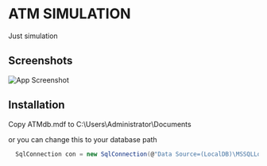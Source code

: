 
# ATM SIMULATION

Just simulation


## Screenshots

![App Screenshot](https://i.ibb.co/QPQvpjf/home.png)


## Installation

Copy ATMdb.mdf to C:\Users\Administrator\Documents

or you can change this to your database path
```c#
  SqlConnection con = new SqlConnection(@"Data Source=(LocalDB)\MSSQLLocalDB;AttachDbFilename=C:\Users\Administrator\Documents\ATMdb.mdf;Integrated Security=True;Connect Timeout=30");
```
    
